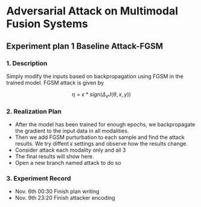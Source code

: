 # Adversarial Attack on Multimodal Fusion Systems

## Experiment plan 1 Baseline Attack-FGSM

### 1. Description

Simply modify the inputs based on backpropagation using FGSM in the trained model. FGSM attack is given by

$$ \eta = \epsilon * sign(\Delta_x J(\theta, x, y)) $$

### 2. Realization Plan

- After the model has been trained for enough epochs, we backpropagate the gradient to the input data in all modalities.  
- Then we add FGSM purturbation to each sample and find the attack results. We try diffent $\epsilon$ settings and observe how the results change.
- Consider attack each modality only and all 3
- The final results will show here.
- Open a new branch named attack to do so

### 3. Experiment Record
* Nov. 6th 00:30 Finish plan writing
* Nov. 9th 23:20 Finish attacker encoding
